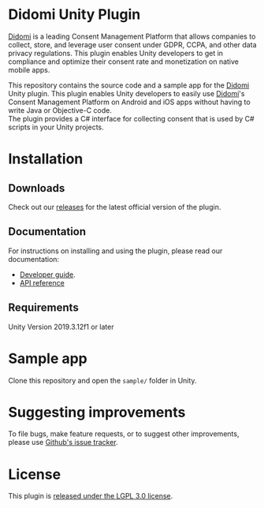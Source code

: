 Didomi Unity Plugin
==============================

[Didomi](https://www.didomi.io) is a leading Consent Management Platform that allows companies to collect, store, and leverage user consent under GDPR, CCPA, and other data privacy regulations. This plugin enables Unity developers to get in compliance and optimize their consent rate and monetization on native mobile apps.

This repository contains the source code and a sample app for the [Didomi](https://www.didomi.io) Unity
plugin. This plugin enables Unity developers to easily use [Didomi](https://www.didomi.io)'s Consent Management Platform
on Android and iOS apps without having to write Java or Objective-C code.  
The plugin provides a C# interface for collecting consent that is used by C# scripts in your Unity projects.

# Installation

## Downloads

Check out our [releases](https://github.com/didomi/unity/releases) for the latest official version of the plugin.

## Documentation

For instructions on installing and using the plugin, please read our documentation:

- [Developer guide](https://developers.didomi.io/cmp/unity-sdk).
- [API reference](https://developers.didomi.io/cmp/unity-sdk/reference)

## Requirements

Unity Version 2019.3.12f1 or later

# Sample app

Clone this repository and open the `sample/` folder in Unity.

# Suggesting improvements

To file bugs, make feature requests, or to suggest other improvements,
please use [Github's issue tracker](https:////github.com/didomi/unity/issues).

# License

This plugin is [released under the LGPL 3.0 license](LICENSE.md).

